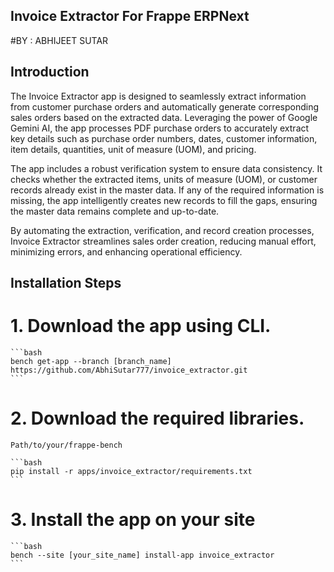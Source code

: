 ## Invoice Extractor For Frappe ERPNext

#BY : ABHIJEET SUTAR

## Introduction

The Invoice Extractor app is designed to seamlessly extract information from customer purchase orders and automatically generate corresponding sales orders based on the extracted data. Leveraging the power of Google Gemini AI, the app processes PDF purchase orders to accurately extract key details such as purchase order numbers, dates, customer information, item details, quantities, unit of measure (UOM), and pricing.

The app includes a robust verification system to ensure data consistency. It checks whether the extracted items, units of measure (UOM), or customer records already exist in the master data. If any of the required information is missing, the app intelligently creates new records to fill the gaps, ensuring the master data remains complete and up-to-date.

By automating the extraction, verification, and record creation processes, Invoice Extractor streamlines sales order creation, reducing manual effort, minimizing errors, and enhancing operational efficiency.

## Installation Steps

# 1. Download the app using CLI.

	```bash
    bench get-app --branch [branch_name] https://github.com/AbhiSutar777/invoice_extractor.git 
    ```

# 2. Download the required libraries.
	Path/to/your/frappe-bench

	```bash
    pip install -r apps/invoice_extractor/requirements.txt
    ```

# 3. Install the app on your site
	
	```bash
	bench --site [your_site_name] install-app invoice_extractor
	```

